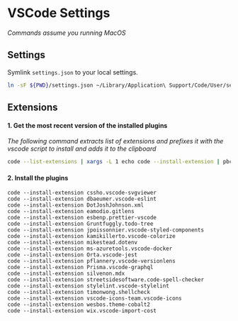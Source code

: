 # VSCode Settings

_Commands assume you running MacOS_

## Settings

Symlink `settings.json` to your local settings.

```bash
ln -sF ${PWD}/settings.json ~/Library/Application\ Support/Code/User/settings.json
```

## Extensions

#### 1. Get the most recent version of the installed plugins

_The following command extracts list of extensions and prefixes it with the vscode script to install and adds it to the clipboard_

```bash
code --list-extensions | xargs -L 1 echo code --install-extension | pbcopy
```

#### 2. Install the plugins

```
code --install-extension cssho.vscode-svgviewer
code --install-extension dbaeumer.vscode-eslint
code --install-extension DotJoshJohnson.xml
code --install-extension eamodio.gitlens
code --install-extension esbenp.prettier-vscode
code --install-extension Gruntfuggly.todo-tree
code --install-extension jpoissonnier.vscode-styled-components
code --install-extension kamikillerto.vscode-colorize
code --install-extension mikestead.dotenv
code --install-extension ms-azuretools.vscode-docker
code --install-extension Orta.vscode-jest
code --install-extension pflannery.vscode-versionlens
code --install-extension Prisma.vscode-graphql
code --install-extension silvenon.mdx
code --install-extension streetsidesoftware.code-spell-checker
code --install-extension stylelint.vscode-stylelint
code --install-extension timonwong.shellcheck
code --install-extension vscode-icons-team.vscode-icons
code --install-extension wesbos.theme-cobalt2
code --install-extension wix.vscode-import-cost

```
